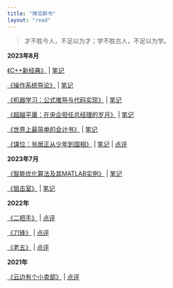 ```yaml
---
title: "博览群书"
layout: "read"
--- 
```


> 才不胜今人，不足以为才；学不胜古人，不足以为学。

**2023年8月**

[《C++新经典》](https://weread.qq.com/web/bookDetail/55f32d30813ab6ea1g017832) | [笔记](/blog/book/cpp-new-classic/)

[《操作系统导论》](https://book.douban.com/subject/33463930/) | [笔记](/blog/book/operating-systems-three-easy-pieces/)

[《机器学习：公式推导与代码实现》](https://weread.qq.com/web/bookDetail/77d3255072a838d277db01a) | [笔记](/blog/book/ml-formula-derivation-and-code-implementation)

[《超越平庸：在央企担任总经理的岁月》](https://weread.qq.com/web/bookDetail/fb2328b07249a790fb2e267) | [笔记](/blog/book/beyond-mediocrity/)

[《世界上最简单的会计书》](https://weread.qq.com/web/bookDetail/1cb32c70597d451cb6e5dcb) | [笔记](/blog/book/the-accounting-game/)

[《谋位：张居正从少年到国相》](https://weread.qq.com/web/bookDetail/8c5327c0524f2c8c5208639) | [笔记](/blog/book/mou-wei/) |  [点评](https://weread.qq.com/web/review/detail/356072543_7KltnyKdz)

**2023年7月**

[《智能优化算法及其MATLAB实例》](https://book.douban.com/subject/30781368/) | [笔记](https://github.com/Junhaodada/IntelligentOptimizationAlgorithm)

[《狙击室》](https://weread.qq.com/web/bookDetail/b3f327c0813ab78b9g015926) | [笔记](/blog/book/the-kill-room/)

**2022年**

[《二把手》](https://weread.qq.com/web/bookDetail/aac32cb0813ab6e11g01388e) | [点评](https://weread.qq.com/web/review/detail/356072543_7BjdgwDbC)

[《刀锋》](https://weread.qq.com/web/bookDetail/41f3285071db384b41fae8e) | [点评](https://weread.qq.com/web/review/detail/356072543_7Ba7nsRsU)

[《老五》](https://weread.qq.com/web/bookDetail/5d332e10729dc7435d342f5) | [点评](https://weread.qq.com/web/review/detail/356072543_7B9b4mwUb)

**2021年**

[《云边有个小卖部》](https://weread.qq.com/web/bookDetail/bab32a3071628416babd854) | [点评](https://weread.qq.com/web/review/detail/356072543_7sqi0rEwi)
